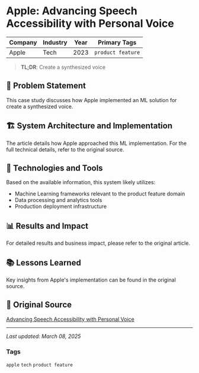 # Apple: Advancing Speech Accessibility with Personal Voice

| Company | Industry | Year | Primary Tags | 
|---------|----------|------|--------------|
| Apple | Tech | 2023 | `product feature` |

> **TL;DR**: Create a synthesized voice

## 📝 Problem Statement

This case study discusses how Apple implemented an ML solution for create a synthesized voice.

## 🏗️ System Architecture and Implementation

The article details how Apple approached this ML implementation. For the full technical details, refer to the original source.

## 🔧 Technologies and Tools

Based on the available information, this system likely utilizes:

- Machine Learning frameworks relevant to the product feature domain
- Data processing and analytics tools
- Production deployment infrastructure

## 📊 Results and Impact

For detailed results and business impact, please refer to the original article.

## 📚 Lessons Learned

Key insights from Apple's implementation can be found in the original source.

## 🔗 Original Source

[Advancing Speech Accessibility with Personal Voice](https://machinelearning.apple.com/research/personal-voice)

---

*Last updated: March 08, 2025*

### Tags

`apple` `tech` `product feature`
